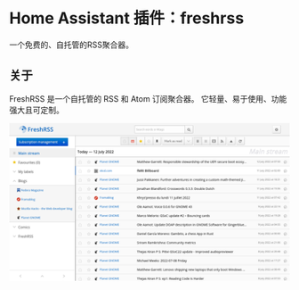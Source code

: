 # Home Assistant 插件：freshrss

一个免费的、自托管的RSS聚合器。

## 关于

FreshRSS 是一个自托管的 RSS 和 Atom 订阅聚合器。
它轻量、易于使用、功能强大且可定制。

![freshrss 预览][preview]

[preview]: https://github.com/einschmidt/addon-freshrss/raw/main/images/freshrss.webp
